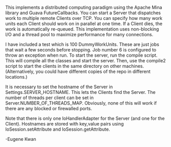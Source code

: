 This implements a distributed computing paradigm using the Apache Mina library and
Guava FutureCallbacks.  You can start a Server that dispatches work to multiple
remote Clients over TCP.  You can specify how many work units each Client should
work on in parallel at one time.  If a Client dies, the work is automatically
re-queued.  This implementation uses non-blocking I/O and a thread pool to maximize
performance for many connections.

I have included a test which is 100 DummyWorkUnits.  These are just jobs that wait
a few seconds before stopping.  Job number 6 is configured to throw an exception
when run.  To start the server, run the compile script.  This will compile all the
classes and start the server.  Then, use the compile2 script to start the clients
in the same directory on other machines.  (Alternatively, you could have different
copies of the repo in different locations.)

It is necessary to set the hostname of the Server in Settings.SERVER_HOSTNAME.  This
lets the Clients find the Server.  The number of threads per client can be set in
Server.NUMBER_OF_THREADS_MAP.  Obviously, none of this will work if there are any
blocked or firewalled ports.

Note that there is only one IoHandlerAdapter for the Server (and one for the Client).
Hostnames are stored with key,value pairs using IoSession.setAttribute and
IoSession.getAttribute.

-Eugene Kwan
